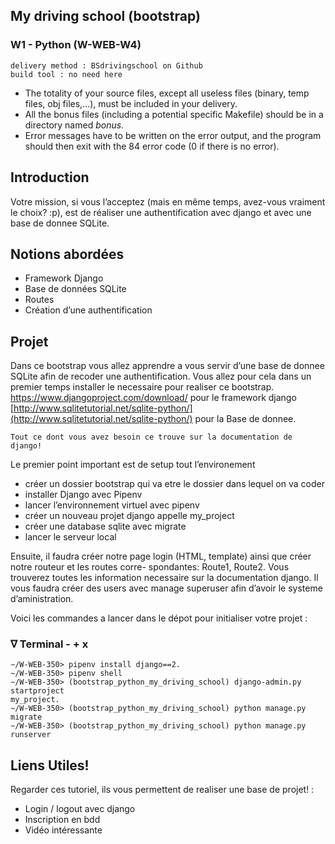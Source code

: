 ## My driving school (bootstrap)

### W1 - Python (W-WEB-W4)

```
delivery method : BSdrivingschool on Github
build tool : no need here
```

- The totality of your source files, except all useless files (binary, temp files, obj
  files,...), must be included in your delivery.
- All the bonus files (including a potential specific Makefile) should be in a directory
  named _bonus_.
- Error messages have to be written on the error output, and the program should
  then exit with the 84 error code (0 if there is no error).

## Introduction

Votre mission, si vous l’acceptez (mais en même temps, avez-vous vraiment le choix? :p), est de réaliser
une authentification avec django et avec une base de donnee SQLite.

## Notions abordées

- Framework Django
- Base de données SQLite
- Routes
- Création d’une authentification

## Projet

Dans ce bootstrap vous allez apprendre a vous servir d’une base de donnee SQLite afin de recoder une
authentification.
Vous allez pour cela dans un premier temps installer le necessaire pour realiser ce bootstrap.
https://www.djangoproject.com/download/ pour le framework django
[http://www.sqlitetutorial.net/sqlite-python/](http://www.sqlitetutorial.net/sqlite-python/) pour la Base de donnee.

```
Tout ce dont vous avez besoin ce trouve sur la documentation de django!
```

Le premier point important est de setup tout l’environement

- créer un dossier bootstrap qui va etre le dossier dans lequel on va coder
- installer Django avec Pipenv
- lancer l’environnement virtuel avec pipenv
- créer un nouveau projet django appelle my_project
- créer une database sqlite avec migrate
- lancer le serveur local

Ensuite, il faudra créer notre page login (HTML, template) ainsi que créer notre routeur et les routes corre-
spondantes: Route1, Route2. Vous trouverez toutes les information necessaire sur la documentation django.
Il vous faudra créer des users avec manage superuser afin d’avoir le systeme d’aministration.

Voici les commandes a lancer dans le dépot pour initialiser votre projet :

### ∇ Terminal - + x

```
∼/W-WEB-350> pipenv install django==2.
∼/W-WEB-350> pipenv shell
∼/W-WEB-350> (bootstrap_python_my_driving_school) django-admin.py startproject
my_project.
∼/W-WEB-350> (bootstrap_python_my_driving_school) python manage.py migrate
∼/W-WEB-350> (bootstrap_python_my_driving_school) python manage.py runserver
```

## Liens Utiles!

Regarder ces tutoriel, ils vous permettent de realiser une base de projet! :

- Login / logout avec django
- Inscription en bdd
- Vidéo intéressante
